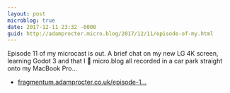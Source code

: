 ```yaml
---
layout: post
microblog: true
date: 2017-12-11 23:32 -0000
guid: http://adamprocter.micro.blog/2017/12/11/episode-of-my.html
---
```

Episode 11 of my microcast is out. A brief chat on my new LG 4K screen, learning Godot 3 and that I 💛 micro.blog all recorded in a car park straight onto my MacBook Pro...

- [fragmentum.adamprocter.co.uk/episode-1...](http://fragmentum.adamprocter.co.uk/episode-11-microcarcast/)
